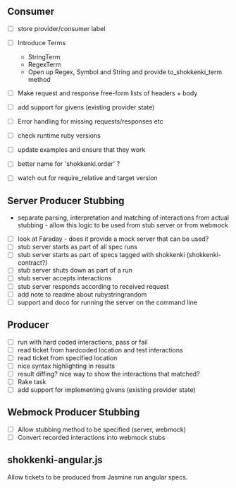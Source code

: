 ## Consumer
- [ ] store provider/consumer label
- [ ] Introduce Terms
  - StringTerm
  - RegexTerm
  - Open up Regex, Symbol and String and provide to_shokkenki_term method
- [ ] Make request and response free-form lists of headers + body
- [ ] add support for givens (existing provider state)

- [ ] Error handling for missing requests/responses etc
- [ ] check runtime ruby versions
- [ ] update examples and ensure that they work
- [ ] better name for 'shokkenki.order' ?
- [ ] watch out for require_relative and target version

## Server Producer Stubbing

- separate parsing, interpretation and matching of interactions from actual stubbing - allow this logic to be used from stub server or from webmock
- [ ] look at Faraday - does it provide a mock server that can be used?
- [ ] stub server starts as part of all spec runs
- [ ] stub server starts as part of specs tagged with shokkenki (shokkenki-contract?)
- [ ] stub server shuts down as part of a run
- [ ] stub server accepts interactions
- [ ] stub server responds according to received request
- [ ] add note to readme about rubystringrandom
- [ ] support and doco for running the server on the command line

## Producer

- [ ] run with hard coded interactions, pass or fail
- [ ] read ticket from hardcoded location and test interactions
- [ ] read ticket from specified location
- [ ] nice syntax highlighting in results
- [ ] result diffing? nice way to show the interactions that matched?
- [ ] Rake task
- [ ] add support for implementing givens (existing provider state)

## Webmock Producer Stubbing

- [ ] Allow stubbing method to be specified (server, webmock)
- [ ] Convert recorded interactions into webmock stubs

## shokkenki-angular.js

Allow tickets to be produced from Jasmine run angular specs.